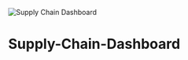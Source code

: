 ![Supply Chain Dashboard](https://github.com/Fahmida454/Supply-Chain-Dashboard/assets/136923833/b2cf35bf-1014-4764-ab03-df7cf47f5921)
# Supply-Chain-Dashboard
